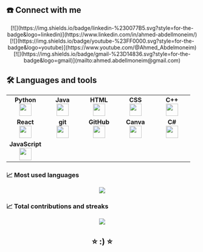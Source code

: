 <a name="connect-with-me"></a>
## ☎️ Connect with me
<div align="center">
  [![](https://img.shields.io/badge/linkedin-%230077B5.svg?style=for-the-badge&logo=linkedin)](https://www.linkedin.com/in/ahmed-abdellmoneim/)
  [![](https://img.shields.io/badge/youtube-%23FF0000.svg?style=for-the-badge&logo=youtube)](https://www.youtube.com/@Ahmed_Abdelmoneim)
  [![](https://img.shields.io/badge/gmail-%23D14836.svg?style=for-the-badge&logo=gmail)](mailto:ahmed.abdellmoneim@gmail.com)
</div>



<a name="languages-and-tools"></a>
## 🛠️ Languages and tools
<table width="400px" align="center">
    <tbody>
        <tr valign="top">
            <td width="80px" align="center">
                <span><strong>Python</strong></span><br>
                <img height="32px" src="https://cdn.jsdelivr.net/gh/devicons/devicon/icons/python/python-original.svg">
            </td>
            <td width="80px" align="center">
                <span><strong>Java</strong></span><br>
                <img height="32" src="https://cdn.jsdelivr.net/gh/devicons/devicon/icons/java/java-original.svg">
            </td>
            <td width="80px" align="center">
                <span><strong>HTML</strong></span><br>
                <img height="32" src="https://cdn.jsdelivr.net/gh/devicons/devicon/icons/html5/html5-original.svg">
            </td>
            <td width="80px" align="center">
                <span><strong>CSS</strong></span><br>
                <img height="32px" src="https://cdn.jsdelivr.net/gh/devicons/devicon/icons/css3/css3-original.svg">
            </td>
            <td width="80px" align="center">
                <span><strong>C++</strong></span><br>
                <img height="32px" src="https://cdn.jsdelivr.net/gh/devicons/devicon/icons/cpp/cpp-original.svg">
            </td>
        </tr>
        <tr valign="top">
            <td width="80px" align="center">
                <span><strong>React</strong></span><br>
                <img height="32px" src="https://cdn.jsdelivr.net/gh/devicons/devicon/icons/react/react-original.svg">
            </td>
            <td width="80px" align="center">
                <span><strong>git</strong></span><br>
                <img height="32px" src="https://cdn.jsdelivr.net/gh/devicons/devicon/icons/git/git-plain.svg">
            </td>
            <td width="80px" align="center">
                <span><strong>GitHub</strong></span><br>
                <img height="32px" src="https://cdn.jsdelivr.net/gh/devicons/devicon/icons/github/github-original.svg">
            </td>
            <td width="80px" align="center">
                <span><strong>Canva</strong></span><br>
                <img height="32px" src="https://cdn.jsdelivr.net/gh/devicons/devicon/icons/canva/canva-original.svg">
            </td>
            <td width="80px" align="center">
                <span><strong>C#</strong></span><br>
                <img height="32px" src="https://cdn.jsdelivr.net/gh/devicons/devicon/icons/csharp/csharp-original.svg">
            </td>
        </tr>
        <tr valign="top">
            <td width="80px" align="center">
                <span><strong>JavaScript</strong></span><br>
                <img height="32px" src="https://cdn.jsdelivr.net/gh/devicons/devicon/icons/javascript/javascript-original.svg">
            </td>
            <!-- Add more rows for additional languages if needed -->
        </tr>
    </tbody>
</table>
<a name="github-stats"></a>

### 📈 Most used languages

<div align="center">
<img src="https://github-readme-stats.vercel.app/api/top-langs?username=Ahmed-Abdellmoneim&layout=compact"/>
  
</div>

### 📈 Total contributions and streaks

<div align="center">
<img src="https://github-readme-streak-stats.herokuapp.com/?user=Ahmed-Abdellmoneim"/>
  
</div>


<h2 align="center">⭐ :) ⭐</h2> 
